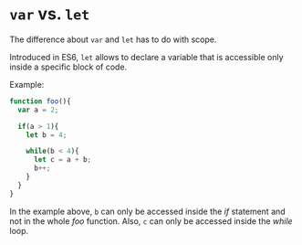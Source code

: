 # `var` vs. `let`

The difference about `var` and `let` has to do with scope.

Introduced in ES6, `let` allows to declare a variable that is accessible only inside a specific block of code.

Example:

```javascript
function foo(){
  var a = 2;

  if(a > 1){
    let b = 4;

    while(b < 4){
      let c = a + b;
      b++;
    }
  }
}
```

In the example above, `b` can only be accessed inside the *if* statement and not in the whole *foo* function.
Also, `c` can only be accessed inside the *while* loop.
